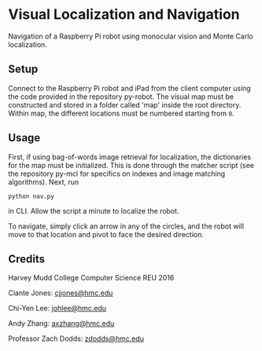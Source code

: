# Visual Localization and Navigation
Navigation of a Raspberry Pi robot using monocular vision and Monte Carlo localization.

## Setup
Connect to the Raspberry Pi robot and iPad from the client computer using the code provided in the repository py-robot. The visual map must be constructed and stored in a folder called 'map' inside the root directory. Within map, the different locations must be numbered starting from `0`. 

## Usage
First, if using bag-of-words image retrieval for localization, the dictionaries for the map must be initialized. This is done through the matcher script (see the repository py-mcl for specifics on indexes and image matching algorithms). Next, run

`python nav.py`

in CLI. Allow the script a minute to localize the robot. 

To navigate, simply click an arrow in any of the circles, and the robot will move to that location and pivot to face the desired direction.

## Credits
Harvey Mudd College Computer Science REU 2016

Ciante Jones: cjjones@hmc.edu

Chi-Yen Lee: johlee@hmc.edu

Andy Zhang: axzhang@hmc.edu

Professor Zach Dodds: zdodds@hmc.edu
